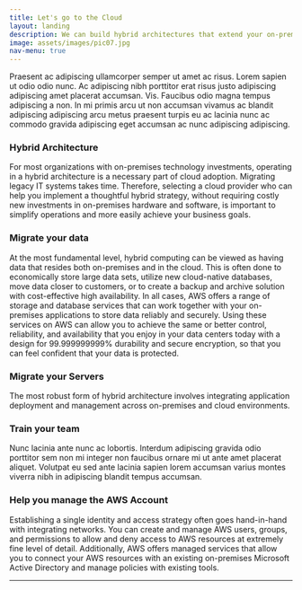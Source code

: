 ```yaml
---
title: Let's go to the Cloud
layout: landing
description: We can build hybrid architectures that extend your on-premises infrastructure to the Cloud.
image: assets/images/pic07.jpg
nav-menu: true
---
```


<!-- Main -->
<div id="main">

<!-- One -->
<section id="one">
	<div class="inner">

<!-- Content -->
<p>Praesent ac adipiscing ullamcorper semper ut amet ac risus. Lorem sapien ut odio odio nunc. Ac adipiscing nibh porttitor erat risus justo adipiscing adipiscing amet placerat accumsan. Vis. Faucibus odio magna tempus adipiscing a non. In mi primis arcu ut non accumsan vivamus ac blandit adipiscing adipiscing arcu metus praesent turpis eu ac lacinia nunc ac commodo gravida adipiscing eget accumsan ac nunc adipiscing adipiscing.</p>
<div class="row">
	<div class="6u 12u$(small)">
		<h3>Hybrid Architecture</h3>
		<p>For most organizations with on-premises technology investments, operating in a hybrid architecture is a necessary part of cloud adoption. Migrating legacy IT systems takes time. Therefore, selecting a cloud provider who can help you implement a thoughtful hybrid strategy, without requiring costly new investments in on-premises hardware and software, is important to simplify operations and more easily achieve your business goals.</p>
	</div>
	<div class="6u$ 12u$(small)">
		<h3>Migrate your data</h3>
		<p>At the most fundamental level, hybrid computing can be viewed as having data that resides both on-premises and in the cloud. This is often done to economically store large data sets, utilize new cloud-native databases, move data closer to customers, or to create a backup and archive solution with cost-effective high availability. In all cases, AWS offers a range of storage and database services that can work together with your on-premises applications to store data reliably and securely. Using these services on AWS can allow you to achieve the same or better control, reliability, and availability that you enjoy in your data centers today with a design for 99.999999999% durability and secure encryption, so that you can feel confident that your data is protected.</p>
	</div>
	<!-- Break -->
	<div class="6u 12u$(small)">
		<h3>Migrate your Servers</h3>
		<p>The most robust form of hybrid architecture involves integrating application deployment and management across on-premises and cloud environments.</p>
	</div>
	<div class="6u 12u$(small)">
		<h3>Train your team</h3>
		<p>Nunc lacinia ante nunc ac lobortis. Interdum adipiscing gravida odio porttitor sem non mi integer non faucibus ornare mi ut ante amet placerat aliquet. Volutpat eu sed ante lacinia sapien lorem accumsan varius montes viverra nibh in adipiscing blandit tempus accumsan.</p>
	</div>
	<div class="6u 12u$(small)">
		<h3>Help you manage the AWS Account</h3>
		<p>Establishing a single identity and access strategy often goes hand-in-hand with integrating networks. You can create and manage AWS users, groups, and permissions to allow and deny access to AWS resources at extremely fine level of detail. Additionally, AWS offers managed services that allow you to connect your AWS resources with an existing on-premises Microsoft Active Directory and manage policies with existing tools.</p>
	</div>
</div>

<hr class="major" />

</div>
